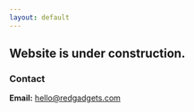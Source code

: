 ```yaml
---
layout: default
---
```



## Website is under construction. 

### Contact
**Email:** hello@redgadgets.com